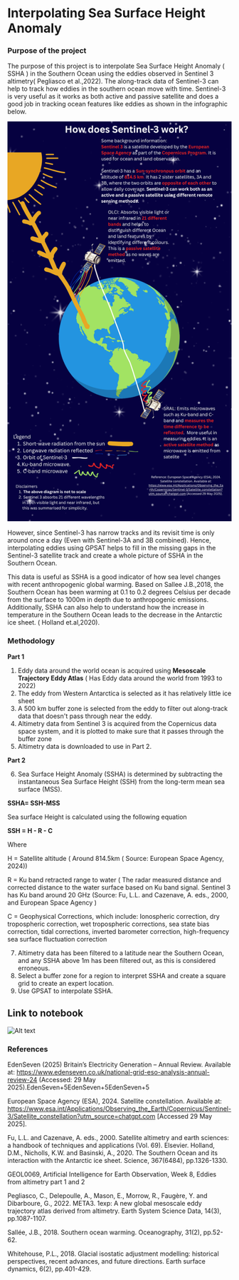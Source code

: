 # Interpolating Sea Surface Height Anomaly

### Purpose of the project
The purpose of this project is to interpolate Sea Surface Height Anomaly ( SSHA )  in the Southern Ocean using the eddies observed in Sentinel 3 altimetry( Pegliasco et al.,2022). The along-track data of Sentinel-3 can help to track how eddies in the southern ocean move with time. Sentinel-3 is very useful as it works as both active and passive satellite and does a good job in tracking ocean features like eddies as shown in the infographic below. 

![Alt text](https://github.com/Junho12267/Final-Project-GEOL0069/blob/main/How%20does%20sentinel%203%20work(1080%20x%201920%20px)%20(1).png)


However, since Sentinel-3 has narrow tracks and its revisit time is only around once a day (Even with Sentinel-3A and 3B combined). Hence, interpolating eddies using GPSAT helps to fill in the missing gaps in the Sentinel-3 satellite track and create a whole picture of SSHA in the Southern Ocean. 


This data is useful as SSHA is a good indicator of how sea level changes with recent anthropogenic global warming. 
Based on Sallee J.B.,2018, the Southern Ocean has been warming at 0.1 to 0.2 degrees Celsius per decade from the surface to 1000m in depth due to anthropogenic emissions. Additionally, SSHA can also help to understand how the increase in temperature in the Southern Ocean leads to the decrease in the Antarctic ice sheet. ( Holland et.al,2020).

### Methodology
**Part 1**
1. Eddy data around the world ocean is acquired using **Mesoscale Trajectory Eddy Atlas** ( Has Eddy data around the world from 1993 to 2022)
2. The eddy from Western Antarctica is selected as it has relatively little ice sheet
3. A 500 km buffer zone is selected from the eddy to filter out along-track data that doesn't pass through near the eddy. 
4. Altimetry data from Sentinel 3 is acquired from the Copernicus data space system, and it is plotted to make sure that it passes through the buffer zone
5. Altimetry data is downloaded to use in Part 2.
   
**Part 2**

6. Sea Surface Height Anomaly (SSHA)  is determined by subtracting the instantaneous Sea Surface Height (SSH) from the long-term mean sea surface (MSS).
   
**SSHA= SSH-MSS**

Sea surface Height is calculated using the following equation

**SSH = H - R - C**

Where

H = Satellite altitude ( Around 814.5km  ( Source: European Space Agency, 2024))

R = Ku band retracted range to water ( The radar measured distance and corrected distance to the water surface based on Ku band signal. Sentinel 3 has Ku band around 20 GHz (Source: Fu, L.L. and Cazenave, A. eds., 2000, and European Space Agency )

C = Geophysical Corrections, which include: Ionospheric correction, dry tropospheric correction, wet tropospheric corrections, sea state bias correction, tidal corrections, inverted barometer correction, high-frequency sea surface fluctuation correction

7. Altimetry data has been filtered to a latitude near the Southern Ocean, and any SSHA above 1m has been filtered out, as this is considered erroneous.
8. Select a buffer zone for a region to interpret SSHA and create a square grid to create an expert location.
9. Use GPSAT to interpolate SSHA.

## Link to notebook
![Alt text](https://colab.research.google.com/drive/1vlX_AHtxUGKYow2XjmVzCoL5NvGAkqnV#scrollTo=yXp-nUCcKPlr)
### References 

EdenSeven (2025) Britain’s Electricity Generation – Annual Review. Available at: https://www.edenseven.co.uk/national-grid-eso-analysis-annual-review-24 (Accessed: 29 May 2025).EdenSeven+5EdenSeven+5EdenSeven+5 

European Space Agency (ESA), 2024. Satellite constellation. Available at: https://www.esa.int/Applications/Observing_the_Earth/Copernicus/Sentinel-3/Satellite_constellation?utm_source=chatgpt.com [Accessed 29 May 2025]. 

Fu, L.L. and Cazenave, A. eds., 2000. Satellite altimetry and earth sciences: a handbook of techniques and applications (Vol. 69). Elsevier. Holland, D.M., Nicholls, K.W. and Basinski, A., 2020. The Southern Ocean and its interaction with the Antarctic ice sheet. Science, 367(6484), pp.1326-1330. 

GEOL0069, Artificial Intelligence for Earth Observation, Week 8, Eddies from altimetry part 1 and 2

Pegliasco, C., Delepoulle, A., Mason, E., Morrow, R., Faugère, Y. and Dibarboure, G., 2022. META3. 1exp: A new global mesoscale eddy trajectory atlas derived from altimetry. Earth System Science Data, 14(3), pp.1087-1107. 

Sallée, J.B., 2018. Southern ocean warming. Oceanography, 31(2), pp.52-62. 

Whitehouse, P.L., 2018. Glacial isostatic adjustment modelling: historical perspectives, recent advances, and future directions. Earth surface dynamics, 6(2), pp.401-429. 

 




